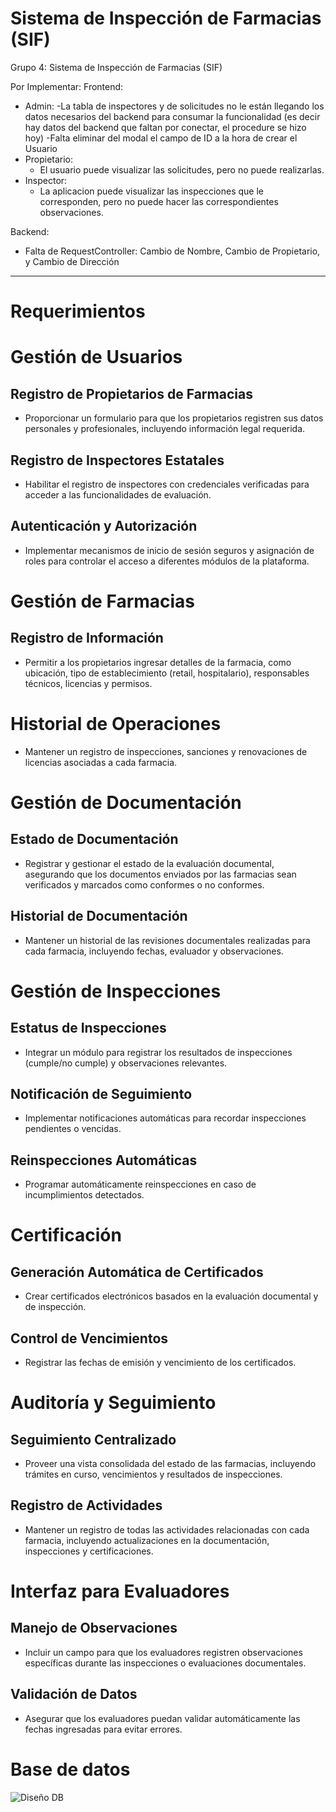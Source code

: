 # Sistema de Inspección de Farmacias (SIF)

Grupo 4: Sistema de Inspección de Farmacias (SIF)

Por Implementar:
Frontend:
- Admin:
  -La tabla de inspectores y de solicitudes no le están llegando los datos necesarios del backend para consumar la funcionalidad (es decir hay datos del backend que faltan por conectar, el procedure se hizo hoy)
  -Falta eliminar del modal el campo de ID a la hora de crear el Usuario
- Propietario:
  - El usuario puede visualizar las solicitudes, pero no puede realizarlas.
- Inspector:
  - La aplicacion puede visualizar las inspecciones que le corresponden, pero no puede hacer las correspondientes observaciones.

Backend:
  - Falta de RequestController: Cambio de Nombre, Cambio de Propietario, y Cambio de Dirección
----- 

# Requerimientos

# Gestión de Usuarios

## Registro de Propietarios de Farmacias
- Proporcionar un formulario para que los propietarios registren sus datos personales y profesionales, incluyendo información legal requerida.

## Registro de Inspectores Estatales
- Habilitar el registro de inspectores con credenciales verificadas para acceder a las funcionalidades de evaluación.

## Autenticación y Autorización
- Implementar mecanismos de inicio de sesión seguros y asignación de roles para controlar el acceso a diferentes módulos de la plataforma.

# Gestión de Farmacias

## Registro de Información
- Permitir a los propietarios ingresar detalles de la farmacia, como ubicación, tipo de establecimiento (retail, hospitalario), responsables técnicos, licencias y permisos.

# Historial de Operaciones
- Mantener un registro de inspecciones, sanciones y renovaciones de licencias asociadas a cada farmacia.

# Gestión de Documentación

## Estado de Documentación
- Registrar y gestionar el estado de la evaluación documental, asegurando que los documentos enviados por las farmacias sean verificados y marcados como conformes o no conformes.

## Historial de Documentación
- Mantener un historial de las revisiones documentales realizadas para cada farmacia, incluyendo fechas, evaluador y observaciones.

# Gestión de Inspecciones

## Estatus de Inspecciones
- Integrar un módulo para registrar los resultados de inspecciones (cumple/no cumple) y observaciones relevantes.

## Notificación de Seguimiento
- Implementar notificaciones automáticas para recordar inspecciones pendientes o vencidas.

## Reinspecciones Automáticas
- Programar automáticamente reinspecciones en caso de incumplimientos detectados.

# Certificación

## Generación Automática de Certificados
- Crear certificados electrónicos basados en la evaluación documental y de inspección.

## Control de Vencimientos
- Registrar las fechas de emisión y vencimiento de los certificados.

# Auditoría y Seguimiento

## Seguimiento Centralizado
- Proveer una vista consolidada del estado de las farmacias, incluyendo trámites en curso, vencimientos y resultados de inspecciones.

## Registro de Actividades
- Mantener un registro de todas las actividades relacionadas con cada farmacia, incluyendo actualizaciones en la documentación, inspecciones y certificaciones.

# Interfaz para Evaluadores

## Manejo de Observaciones
- Incluir un campo para que los evaluadores registren observaciones específicas durante las inspecciones o evaluaciones documentales.

## Validación de Datos
- Asegurar que los evaluadores puedan validar automáticamente las fechas ingresadas para evitar errores.


# Base de datos

![Diseño DB](https://github.com/user-attachments/assets/143968c3-d04d-45bd-a93f-25f65b8e88a2)







